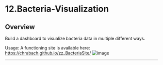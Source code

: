 # 12.Bacteria-Visualization

## Overview
Build a dashboard to visualize bacteria data in multiple different ways.

Usage:
A functioning site is available here:
https://chrabach.github.io/zz_BacteriaSite/
![image](https://user-images.githubusercontent.com/81191480/135470448-74cfc22b-5909-4140-a0da-0452151c4a90.png)


--------

